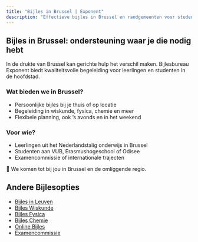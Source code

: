 ```yaml
---
title: "Bijles in Brussel | Exponent"
description: "Effectieve bijles in Brussel en randgemeenten voor studenten van alle niveaus. Gestructureerde begeleiding en motivatie centraal."
---
```


## Bijles in Brussel: ondersteuning waar je die nodig hebt

In de drukte van Brussel kan gerichte hulp het verschil maken. Bijlesbureau Exponent biedt kwaliteitsvolle begeleiding voor leerlingen en studenten in de hoofdstad.

### Wat bieden we in Brussel?

- Persoonlijke bijles bij je thuis of op locatie
- Begeleiding in wiskunde, fysica, chemie en meer
- Flexibele planning, ook ’s avonds en in het weekend

### Voor wie?

- Leerlingen uit het Nederlandstalig onderwijs in Brussel
- Studenten aan VUB, Erasmushogeschool of Odisee
- Examencommissie of internationale trajecten

📍 We komen tot bij jou in Brussel en de omliggende regio.

## Andere Bijlesopties

- [Bijles in Leuven](/bijles-leuven/)
- [Bijles Wiskunde](/wiskunde/)
- [Bijles Fysica](/fysica/)
- [Bijles Chemie](/chemie/)
- [Online Bijles](/online-bijles/)
- [Examencommissie](/examencommissie/)
